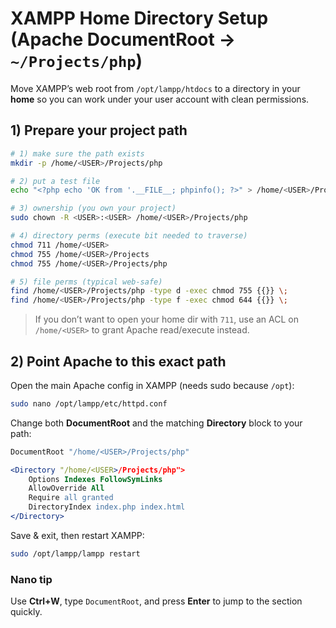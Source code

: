 # XAMPP Home Directory Setup (Apache DocumentRoot → `~/Projects/php`)

Move XAMPP’s web root from `/opt/lampp/htdocs` to a directory in your **home** so you can work under your user account with clean permissions.

## 1) Prepare your project path

```bash
# 1) make sure the path exists
mkdir -p /home/<USER>/Projects/php

# 2) put a test file
echo "<?php echo 'OK from '.__FILE__; phpinfo(); ?>" > /home/<USER>/Projects/php/index.php

# 3) ownership (you own your project)
sudo chown -R <USER>:<USER> /home/<USER>/Projects/php

# 4) directory perms (execute bit needed to traverse)
chmod 711 /home/<USER>
chmod 755 /home/<USER>/Projects
chmod 755 /home/<USER>/Projects/php

# 5) file perms (typical web-safe)
find /home/<USER>/Projects/php -type d -exec chmod 755 {{}} \;
find /home/<USER>/Projects/php -type f -exec chmod 644 {{}} \;
```

> If you don’t want to open your home dir with `711`, use an ACL on `/home/<USER>` to grant Apache read/execute instead.

## 2) Point Apache to this exact path

Open the main Apache config in XAMPP (needs sudo because `/opt`):

```bash
sudo nano /opt/lampp/etc/httpd.conf
```

Change both **DocumentRoot** and the matching **Directory** block to your path:

```apache
DocumentRoot "/home/<USER>/Projects/php"

<Directory "/home/<USER>/Projects/php">
    Options Indexes FollowSymLinks
    AllowOverride All
    Require all granted
    DirectoryIndex index.php index.html
</Directory>
```

Save & exit, then restart XAMPP:

```bash
sudo /opt/lampp/lampp restart
```

### Nano tip

Use **Ctrl+W**, type `DocumentRoot`, and press **Enter** to jump to the section quickly.
